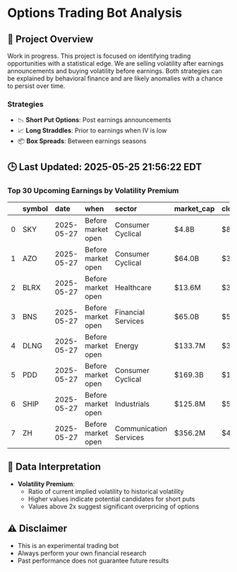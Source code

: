 # Options Trading Bot Analysis

## 🚀 Project Overview
Work in progress. This project is focused on identifying trading opportunities with a statistical edge.
We are selling volatility after earnings announcements and buying volatility before earnings.
Both strategies can be explained by behavioral finance and are likely anomalies with a chance to persist over time.

### Strategies
- 📉 **Short Put Options**: Post earnings announcements
- 📈 **Long Straddles**: Prior to earnings when IV is low
- 📦 **Box Spreads**: Between earnings seasons

## 🕒 Last Updated: 2025-05-25 21:56:22 EDT

### Top 30 Upcoming Earnings by Volatility Premium

|    | symbol   | date       | when               | sector                 | market_cap   | close    | hv_current   | iv_current   | vol_premium   |
|---:|:---------|:-----------|:-------------------|:-----------------------|:-------------|:---------|:-------------|:-------------|:--------------|
|  0 | SKY      | 2025-05-27 | Before market open | Consumer Cyclical      | $4.8B        | $85.66   | 30.48%       | 56.69%       | 1.86x         |
|  1 | AZO      | 2025-05-27 | Before market open | Consumer Cyclical      | $64.0B       | $3859.25 | 20.72%       | 28.81%       | 1.39x         |
|  2 | BLRX     | 2025-05-27 | Before market open | Healthcare             | $13.6M       | $3.80    | nan%         | nan%         | nanx          |
|  3 | BNS      | 2025-05-27 | Before market open | Financial Services     | $65.0B       | $51.62   | nan%         | nan%         | nanx          |
|  4 | DLNG     | 2025-05-27 | Before market open | Energy                 | $133.7M      | $3.50    | nan%         | nan%         | nanx          |
|  5 | PDD      | 2025-05-27 | Before market open | Consumer Cyclical      | $169.3B      | $119.80  | nan%         | nan%         | nanx          |
|  6 | SHIP     | 2025-05-27 | Before market open | Industrials            | $125.8M      | $5.93    | nan%         | nan%         | nanx          |
|  7 | ZH       | 2025-05-27 | Before market open | Communication Services | $356.2M      | $4.01    | nan%         | nan%         | nanx          |

## 📝 Data Interpretation

- **Volatility Premium**: 
  - Ratio of current implied volatility to historical volatility
  - Higher values indicate potential candidates for short puts
  - Values above 2x suggest significant overpricing of options

## ⚠️ Disclaimer
- This is an experimental trading bot
- Always perform your own financial research
- Past performance does not guarantee future results
